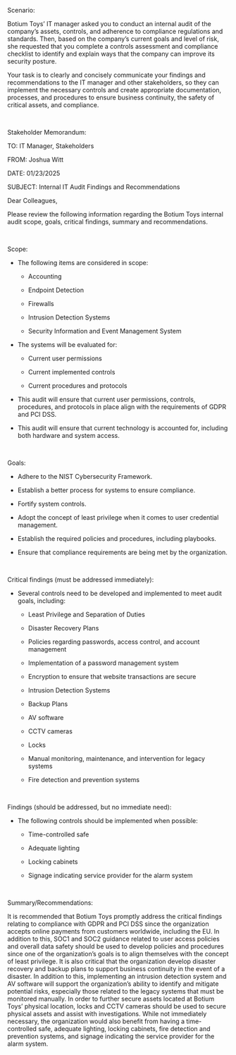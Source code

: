 Scenario:

Botium Toys’ IT manager asked you to conduct an internal audit of the company’s assets, controls, and adherence to compliance regulations and standards.
Then, based on the company’s current goals and level of risk, she requested that you complete a controls assessment and compliance checklist to identify and explain ways that the company can improve its security posture.

Your task is to clearly and concisely communicate your findings and recommendations to the IT manager and other stakeholders, so they can implement the necessary controls and create appropriate documentation, processes, and procedures to ensure business continuity, the safety of critical assets, and compliance.

&nbsp;

Stakeholder Memorandum:

TO: IT Manager, Stakeholders

FROM: Joshua Witt

DATE: 01/23/2025

SUBJECT: Internal IT Audit Findings and Recommendations

Dear Colleagues,

Please review the following information regarding the Botium Toys internal audit scope, goals, critical findings, summary and recommendations.

&nbsp;

Scope:

*	The following items are considered in scope:

    -	Accounting
  
    -	Endpoint Detection
  
    -	Firewalls
  
    -	Intrusion Detection Systems
  
    -	Security Information and Event Management System
  
*	The systems will be evaluated for:

    -	Current user permissions
  
    -	Current implemented controls
  
    -	Current procedures and protocols
  
*	This audit will ensure that current user permissions, controls, procedures, and protocols in place align with the requirements of GDPR and PCI DSS.

*	This audit will ensure that current technology is accounted for, including both hardware and system access.

&nbsp;

Goals:

*	Adhere to the NIST Cybersecurity Framework.

*	Establish a better process for systems to ensure compliance.

*	Fortify system controls.

*	Adopt the concept of least privilege when it comes to user credential management.

*	Establish the required policies and procedures, including playbooks.

*	Ensure that compliance requirements are being met by the organization.

&nbsp;

Critical findings (must be addressed immediately):

*	Several controls need to be developed and implemented to meet audit goals, including:

    -	Least Privilege and Separation of Duties
  
    -	Disaster Recovery Plans
  
    -	Policies regarding passwords, access control, and account management
  
    -	Implementation of a password management system
  
    -	Encryption to ensure that website transactions are secure
  
    -	Intrusion Detection Systems
  
    -	Backup Plans
  
    -	AV software
  
    -	CCTV cameras
  
    -	Locks
  
    -	Manual monitoring, maintenance, and intervention for legacy systems
  
    -	Fire detection and prevention systems

&nbsp;

Findings (should be addressed, but no immediate need):

*	The following controls should be implemented when possible:

    -	Time-controlled safe
  
    -	Adequate lighting
  
    -	Locking cabinets
  
    -	Signage indicating service provider for the alarm system

&nbsp;

Summary/Recommendations:

It is recommended that Botium Toys promptly address the critical findings relating to compliance with GDPR and PCI DSS since the organization accepts online payments from customers worldwide, including the EU.
In addition to this, SOC1 and SOC2 guidance related to user access policies and overall data safety should be used to develop policies and procedures since one of the organization’s goals is to align themselves with the concept of least privilege.
It is also critical that the organization develop disaster recovery and backup plans to support business continuity in the event of a disaster.
In addition to this, implementing an intrusion detection system and AV software will support the organization’s ability to identify and mitigate potential risks, especially those related to the legacy systems that must be monitored manually.
In order to further secure assets located at Botium Toys’ physical location, locks and CCTV cameras should be used to secure physical assets and assist with investigations.
While not immediately necessary, the organization would also benefit from having a time-controlled safe, adequate lighting, locking cabinets, fire detection and prevention systems, and signage indicating the service provider for the alarm system.
